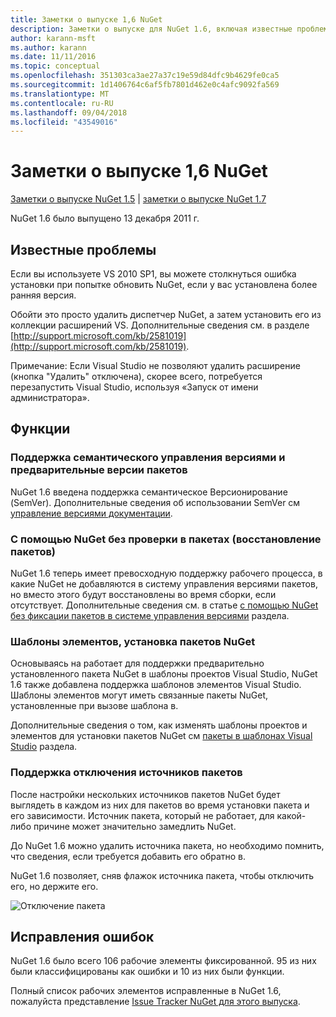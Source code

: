 ```yaml
---
title: Заметки о выпуске 1,6 NuGet
description: Заметки о выпуске для NuGet 1.6, включая известные проблемы, исправления ошибок, добавленные функции и запросы на изменение структуры.
author: karann-msft
ms.author: karann
ms.date: 11/11/2016
ms.topic: conceptual
ms.openlocfilehash: 351303ca3ae27a37c19e59d84dfc9b4629fe0ca5
ms.sourcegitcommit: 1d1406764c6af5fb7801d462e0c4afc9092fa569
ms.translationtype: MT
ms.contentlocale: ru-RU
ms.lasthandoff: 09/04/2018
ms.locfileid: "43549016"
---
```

 # <a name="nuget-16-release-notes"></a>Заметки о выпуске 1,6 NuGet

[Заметки о выпуске NuGet 1.5](../release-notes/nuget-1.5.md) | [заметки о выпуске NuGet 1.7](../release-notes/nuget-1.7.md)

NuGet 1.6 было выпущено 13 декабря 2011 г.

## <a name="known-installation-issue"></a>Известные проблемы
Если вы используете VS 2010 SP1, вы можете столкнуться ошибка установки при попытке обновить NuGet, если у вас установлена более ранняя версия.

Обойти это просто удалить диспетчер NuGet, а затем установить его из коллекции расширений VS.  Дополнительные сведения см. в разделе [http://support.microsoft.com/kb/2581019](http://support.microsoft.com/kb/2581019).

Примечание: Если Visual Studio не позволяют удалить расширение (кнопка "Удалить" отключена), скорее всего, потребуется перезапустить Visual Studio, используя «Запуск от имени администратора».

## <a name="features"></a>Функции

### <a name="support-for-semantic-versioning-and-prerelease-packages"></a>Поддержка семантического управления версиями и предварительные версии пакетов
NuGet 1.6 введена поддержка семантическое Версионирование (SemVer). Дополнительные сведения об использовании SemVer см [управление версиями документации](../create-packages/prerelease-packages.md).

### <a name="using-nuget-without-checking-in-packages-package-restore"></a>С помощью NuGet без проверки в пакетах (восстановление пакетов)
NuGet 1.6 теперь имеет превосходную поддержку рабочего процесса, в какие NuGet не добавляются в систему управления версиями пакетов, но вместо этого будут восстановлены во время сборки, если отсутствует. Дополнительные сведения см. в статье [с помощью NuGet без фиксации пакетов в системе управления версиями](../consume-packages/packages-and-source-control.md) раздела.

### <a name="item-templates-that-install-nuget-packages"></a>Шаблоны элементов, установка пакетов NuGet
Основываясь на работает для поддержки предварительно установленного пакета NuGet в шаблоны проектов Visual Studio, NuGet 1.6 также добавлена поддержка шаблонов элементов Visual Studio. Шаблоны элементов могут иметь связанные пакеты NuGet, установленные при вызове шаблона в.

Дополнительные сведения о том, как изменять шаблоны проектов и элементов для установки пакетов NuGet см [пакеты в шаблонах Visual Studio](../visual-studio-extensibility/visual-studio-templates.md) раздела.

### <a name="support-for-disabling-package-sources"></a>Поддержка отключения источников пакетов
После настройки нескольких источников пакетов NuGet будет выглядеть в каждом из них для пакетов во время установки пакета и его зависимости. Источник пакета, который не работает, для какой-либо причине может значительно замедлить NuGet.

До NuGet 1.6 можно удалить источника пакета, но необходимо помнить, что сведения, если требуется добавить его обратно в.

NuGet 1.6 позволяет, сняв флажок источника пакета, чтобы отключить его, но держите его.

![Отключение пакета](./media/package-source-with-disabled-source.png)

## <a name="bug-fixes"></a>Исправления ошибок
NuGet 1.6 было всего 106 рабочие элементы фиксированной. 95 из них были классифицированы как ошибки и 10 из них были функции.

Полный список рабочих элементов исправленные в NuGet 1.6, пожалуйста представление [Issue Tracker NuGet для этого выпуска](http://nuget.codeplex.com/workitem/list/advanced?keyword=&status=Closed&type=All&priority=All&release=NuGet%201.6&assignedTo=All&component=All&sortField=Votes&sortDirection=Descending&page=0).
